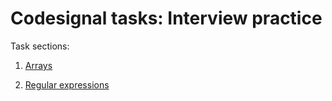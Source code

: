 # Codesignal tasks: Interview practice

Task sections:

1. [Arrays](arrays/README.md)

2. [Regular expressions](regex/README.md)
